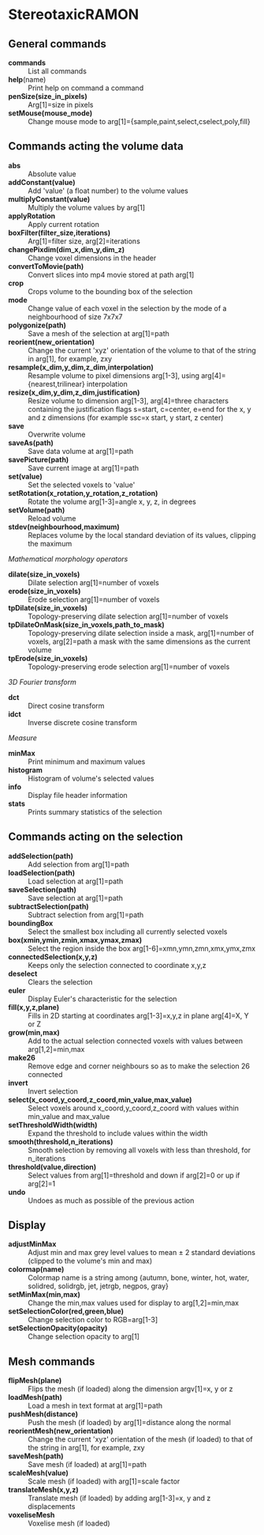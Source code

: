 StereotaxicRAMON
================

__General commands__
---
<dl>
<dt><b>commands</b></dt>         <dd>List all commands</dd>
<dt><b>help</b>(name)</dt>       <dd>Print help on command a command</dd>
<dt><b>penSize(size_in_pixels)   </b></dt><dd>Arg[1]=size in pixels</dd>
<dt><b>setMouse(mouse_mode)      </b></dt><dd>Change mouse mode to arg[1]={sample,paint,select,cselect,poly,fill}</dd>
</dl>

__Commands acting the volume data__
---
<dl>
<dt><b>abs                                           </b></dt><dd>Absolute value</dd>
<dt><b>addConstant(value)                            </b></dt><dd>Add 'value' (a float number) to the volume values</dd>
<dt><b>multiplyConstant(value)                       </b></dt><dd>Multiply the volume values by arg[1]</dd>
<dt><b>applyRotation                                 </b></dt><dd>Apply current rotation</dd>
<dt><b>boxFilter(filter_size,iterations)             </b></dt><dd>Arg[1]=filter size, arg[2]=iterations</dd>
<dt><b>changePixdim(dim_x,dim_y,dim_z)               </b></dt><dd>Change voxel dimensions in the header</dd>
<dt><b>convertToMovie(path)                          </b></dt><dd>Convert slices into mp4 movie stored at path arg[1]</dd>
<dt><b>crop                                          </b></dt><dd>Crops volume to the bounding box of the selection</dd>
<dt><b>mode                                          </b></dt><dd>Change value of each voxel in the selection by the mode of a neighbourhood of size 7x7x7</dd>
<dt><b>polygonize(path)                              </b></dt><dd>Save a mesh of the selection at arg[1]=path</dd>
<dt><b>reorient(new_orientation)                     </b></dt><dd>Change the current 'xyz' orientation of the volume to that of the string in arg[1], for example, zxy</dd>
<dt><b>resample(x_dim,y_dim,z_dim,interpolation)     </b></dt><dd>Resample volume to pixel dimensions arg[1-3], using arg[4]={nearest,trilinear} interpolation</dd>
<dt><b>resize(x_dim,y_dim,z_dim,justification)       </b></dt><dd>Resize volume to dimension arg[1-3], arg[4]=three characters containing the justification flags s=start, c=center, e=end for the x, y and z dimensions (for example ssc=x start, y start, z center)</dd>
<dt><b>save                                          </b></dt><dd>Overwrite volume</dd>
<dt><b>saveAs(path)                                  </b></dt><dd>Save data volume at arg[1]=path</dd>
<dt><b>savePicture(path)                             </b></dt><dd>Save current image at arg[1]=path</dd>
<dt><b>set(value)                                    </b></dt><dd>Set the selected voxels to 'value'</dd>
<dt><b>setRotation(x_rotation,y_rotation,z_rotation) </b></dt><dd>Rotate the volume arg[1-3]=angle x, y, z, in degrees</dd>
<dt><b>setVolume(path)                               </b></dt><dd>Reload volume</dd>
<dt><b>stdev(neighbourhood,maximum)                  </b></dt><dd>Replaces volume by the local standard deviation of its values, clipping the maximum</dd>
</dl>

*Mathematical morphology operators*
<dl>
<dt><b>dilate(size_in_voxels)                      </b></dt><dd>Dilate selection arg[1]=number of voxels</dd>
<dt><b>erode(size_in_voxels)                       </b></dt><dd>Erode selection arg[1]=number of voxels</dd>
<dt><b>tpDilate(size_in_voxels)                    </b></dt><dd>Topology-preserving dilate selection arg[1]=number of voxels</dd>
<dt><b>tpDilateOnMask(size_in_voxels,path_to_mask) </b></dt><dd>Topology-preserving dilate selection inside a mask, arg[1]=number of voxels, arg[2]=path a mask with the same dimensions as the current volume</dd>
<dt><b>tpErode(size_in_voxels)                     </b></dt><dd>Topology-preserving erode selection arg[1]=number of voxels</dd>
</dl>

*3D Fourier transform*
</dl>
<dt><b>dct                                           </b></dt><dd>Direct cosine transform</dd>
<dt><b>idct                                          </b></dt><dd>Inverse discrete cosine transform</dd>
</dl>

*Measure*
<dl>
<dt><b>minMax                                        </b></dt><dd>Print minimum and maximum values</dd>
<dt><b>histogram                                     </b></dt><dd>Histogram of volume's selected values</dd>
<dt><b>info                                          </b></dt><dd>Display file header information</dd>
<dt><b>stats                                         </b></dt><dd>Prints summary statistics of the selection</dd>
</dl>

__Commands acting on the selection__
---
<dl>
<dt><b>addSelection(path)                                  </b></dt><dd>Add selection from arg[1]=path</dd>
<dt><b>loadSelection(path)                                 </b></dt><dd>Load selection at arg[1]=path</dd>
<dt><b>saveSelection(path)                                 </b></dt><dd>Save selection at arg[1]=path</dd>
<dt><b>subtractSelection(path)                             </b></dt><dd>Subtract selection from arg[1]=path</dd>
<dt><b>boundingBox                                         </b></dt><dd>Select the smallest box including all currently selected voxels</dd>
<dt><b>box(xmin,ymin,zmin,xmax,ymax,zmax)                  </b></dt><dd>Select the region inside the box arg[1-6]=xmn,ymn,zmn,xmx,ymx,zmx</dd>
<dt><b>connectedSelection(x,y,z)                           </b></dt><dd>Keeps only the selection connected to coordinate x,y,z</dd>
<dt><b>deselect                                            </b></dt><dd>Clears the selection</dd>
<dt><b>euler                                               </b></dt><dd>Display Euler's characteristic for the selection</dd>
<dt><b>fill(x,y,z,plane)                                   </b></dt><dd>Fills in 2D starting at coordinates arg[1-3]=x,y,z in plane arg[4]=X, Y or Z</dd>
<dt><b>grow(min,max)                                       </b></dt><dd>Add to the actual selection connected voxels with values between arg[1,2]=min,max</dd>
<dt><b>make26                                              </b></dt><dd>Remove edge and corner neighbours so as to make the selection 26 connected</dd>
<dt><b>invert                                              </b></dt><dd>Invert selection</dd>
<dt><b>select(x_coord,y_coord,z_coord,min_value,max_value) </b></dt><dd>Select voxels around x_coord,y_coord,z_coord with values within min_value and max_value</dd>
<dt><b>setThresholdWidth(width)                            </b></dt><dd>Expand the threshold to include values within the width</dd>
<dt><b>smooth(threshold,n_iterations)                      </b></dt><dd>Smooth selection by removing all voxels with less than threshold, for n_iterations</dd>
<dt><b>threshold(value,direction)                          </b></dt><dd>Select values from arg[1]=threshold and down if arg[2]=0 or up if arg[2]=1</dd>
<dt><b>undo                                                </b></dt><dd>Undoes as much as possible of the previous action</dd>
</dl>

__Display__
---
<dl>
<dt><b>adjustMinMax                      </b></dt><dd>Adjust min and max grey level values to mean ± 2 standard deviations (clipped to the volume's min and max)</dd>
<dt><b>colormap(name)                    </b></dt><dd>Colormap name is a string among {autumn, bone, winter, hot, water, solidred, solidrgb, jet, jetrgb, negpos, gray}</dd>
<dt><b>setMinMax(min,max)                </b></dt><dd>Change the min,max values used for display to arg[1,2]=min,max</dd>
<dt><b>setSelectionColor(red,green,blue) </b></dt><dd>Change selection color to RGB=arg[1-3]</dd>
<dt><b>setSelectionOpacity(opacity)      </b></dt><dd>Change selection opacity to arg[1]</dd>
</dl>

__Mesh commands__
---
<dl>
<dt><b>flipMesh(plane)               </b></dt><dd>Flips the mesh (if loaded) along the dimension argv[1]=x, y or z</dd>
<dt><b>loadMesh(path)                </b></dt><dd>Load a mesh in text format at arg[1]=path</dd>
<dt><b>pushMesh(distance)            </b></dt><dd>Push the mesh (if loaded) by arg[1]=distance along the normal</dd>
<dt><b>reorientMesh(new_orientation) </b></dt><dd>Change the current 'xyz' orientation of the mesh (if loaded) to that of the string in arg[1], for example, zxy</dd>
<dt><b>saveMesh(path)                </b></dt><dd>Save mesh (if loaded) at arg[1]=path</dd>
<dt><b>scaleMesh(value)              </b></dt><dd>Scale mesh (if loaded) with arg[1]=scale factor</dd>
<dt><b>translateMesh(x,y,z)          </b></dt><dd>Translate mesh (if loaded) by adding arg[1-3]=x, y and z displacements</dd>
<dt><b>voxeliseMesh                  </b></dt><dd>Voxelise mesh (if loaded)</dd>
</dl>